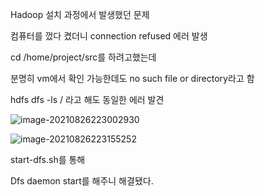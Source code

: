 Hadoop 설치 과정에서 발생했던 문제



컴퓨터를 껐다 켰더니 connection refused 에러 발생

cd /home/project/src를 하려고했는데

분명히 vm에서 확인 가능한데도 no such file or directory라고 함

hdfs dfs -ls / 라고 해도 동일한 에러 발견

![image-20210826223002930](C:\Users\multicampus\AppData\Roaming\Typora\typora-user-images\image-20210826223002930.png)



![image-20210826223155252](C:\Users\multicampus\AppData\Roaming\Typora\typora-user-images\image-20210826223155252.png)

start-dfs.sh를 통해

Dfs daemon start를 해주니 해결됐다.



